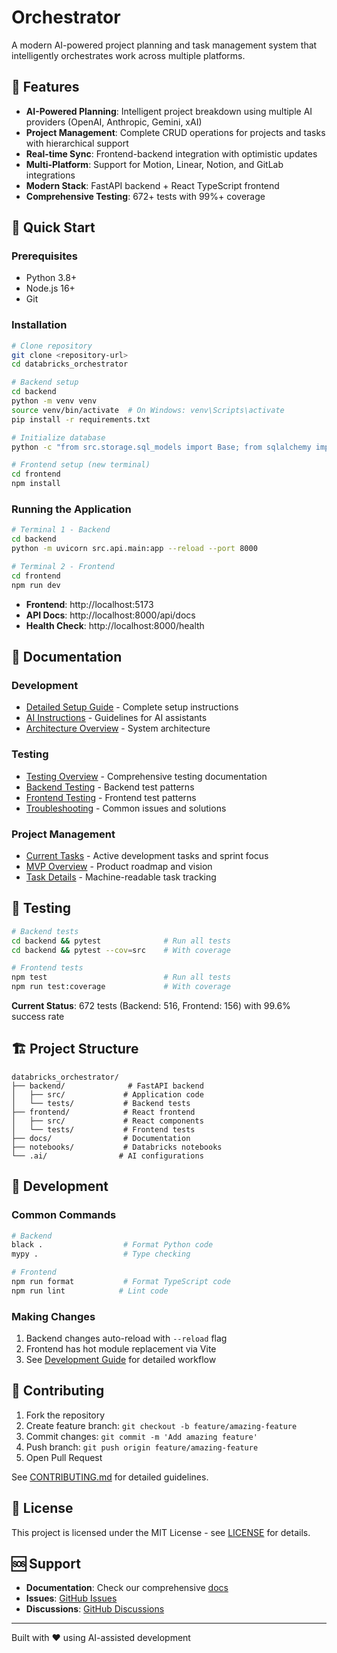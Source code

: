 # Orchestrator

A modern AI-powered project planning and task management system that intelligently orchestrates work across multiple platforms.

## 🚀 Features

- **AI-Powered Planning**: Intelligent project breakdown using multiple AI providers (OpenAI, Anthropic, Gemini, xAI)
- **Project Management**: Complete CRUD operations for projects and tasks with hierarchical support
- **Real-time Sync**: Frontend-backend integration with optimistic updates
- **Multi-Platform**: Support for Motion, Linear, Notion, and GitLab integrations
- **Modern Stack**: FastAPI backend + React TypeScript frontend
- **Comprehensive Testing**: 672+ tests with 99%+ coverage

## 🚀 Quick Start

### Prerequisites
- Python 3.8+
- Node.js 16+
- Git

### Installation

```bash
# Clone repository
git clone <repository-url>
cd databricks_orchestrator

# Backend setup
cd backend
python -m venv venv
source venv/bin/activate  # On Windows: venv\Scripts\activate
pip install -r requirements.txt

# Initialize database
python -c "from src.storage.sql_models import Base; from sqlalchemy import create_engine; engine = create_engine('sqlite:///orchestrator.db'); Base.metadata.create_all(engine)"

# Frontend setup (new terminal)
cd frontend
npm install
```

### Running the Application

```bash
# Terminal 1 - Backend
cd backend
python -m uvicorn src.api.main:app --reload --port 8000

# Terminal 2 - Frontend
cd frontend
npm run dev
```

- **Frontend**: http://localhost:5173
- **API Docs**: http://localhost:8000/api/docs
- **Health Check**: http://localhost:8000/health

## 📖 Documentation

### Development
- [Detailed Setup Guide](docs/development/setup.md) - Complete setup instructions
- [AI Instructions](.ai/ai-instructions.md) - Guidelines for AI assistants
- [Architecture Overview](docs/architecture/overview.md) - System architecture

### Testing
- [Testing Overview](docs/testing.md) - Comprehensive testing documentation
- [Backend Testing](docs/testing/backend-guide.md) - Backend test patterns
- [Frontend Testing](docs/testing/frontend-guide.md) - Frontend test patterns
- [Troubleshooting](docs/testing/troubleshooting.md) - Common issues and solutions

### Project Management
- [Current Tasks](PROJECT.md) - Active development tasks and sprint focus
- [MVP Overview](docs/planning/mvp-overview.md) - Product roadmap and vision
- [Task Details](.ai/tasks/current.yaml) - Machine-readable task tracking

## 🧪 Testing

```bash
# Backend tests
cd backend && pytest              # Run all tests
cd backend && pytest --cov=src    # With coverage

# Frontend tests  
npm test                          # Run all tests
npm run test:coverage             # With coverage
```

**Current Status**: 672 tests (Backend: 516, Frontend: 156) with 99.6% success rate

## 🏗️ Project Structure

```
databricks_orchestrator/
├── backend/              # FastAPI backend
│   ├── src/             # Application code
│   └── tests/           # Backend tests
├── frontend/            # React frontend
│   ├── src/             # React components
│   └── tests/           # Frontend tests
├── docs/                # Documentation
├── notebooks/           # Databricks notebooks
└── .ai/                # AI configurations
```

## 🔧 Development

### Common Commands

```bash
# Backend
black .                  # Format Python code
mypy .                   # Type checking

# Frontend
npm run format           # Format TypeScript code
npm run lint            # Lint code
```

### Making Changes

1. Backend changes auto-reload with `--reload` flag
2. Frontend has hot module replacement via Vite
3. See [Development Guide](docs/development/setup.md) for detailed workflow

## 🤝 Contributing

1. Fork the repository
2. Create feature branch: `git checkout -b feature/amazing-feature`
3. Commit changes: `git commit -m 'Add amazing feature'`
4. Push branch: `git push origin feature/amazing-feature`
5. Open Pull Request

See [CONTRIBUTING.md](CONTRIBUTING.md) for detailed guidelines.

## 📄 License

This project is licensed under the MIT License - see [LICENSE](LICENSE) for details.

## 🆘 Support

- **Documentation**: Check our comprehensive [docs](docs/)
- **Issues**: [GitHub Issues](https://github.com/your-repo/issues)
- **Discussions**: [GitHub Discussions](https://github.com/your-repo/discussions)

---

Built with ❤️ using AI-assisted development